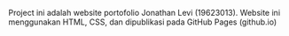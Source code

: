 Project ini adalah website portofolio Jonathan Levi (19623013). Website ini menggunakan HTML, CSS, dan dipublikasi pada GitHub Pages (github.io)
